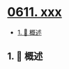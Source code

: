 # [0611. xxx](https://github.com/Tdahuyou/TNotes.leetcode/tree/main/notes/0611.%20xxx)

<!-- region:toc -->

- [1. 📝 概述](#1--概述)

<!-- endregion:toc -->

## 1. 📝 概述
